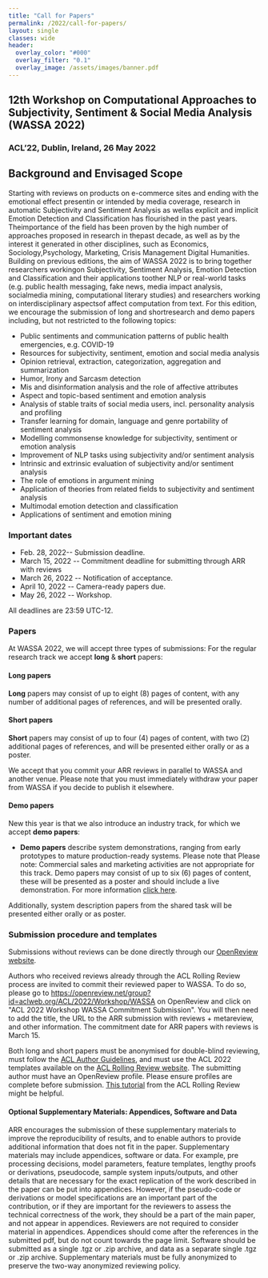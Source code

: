 ```yaml
---
title: "Call for Papers"
permalink: /2022/call-for-papers/
layout: single
classes: wide
header:
  overlay_color: "#000"
  overlay_filter: "0.1"
  overlay_image: /assets/images/banner.pdf
---
```


## 12th Workshop on Computational Approaches to Subjectivity, Sentiment & Social Media Analysis (WASSA 2022)
### ACL’22, Dublin, Ireland, 26 May 2022

## Background and Envisaged Scope

Starting with reviews on products on e-commerce sites and ending with the emotional effect presentin or intended by media coverage, research in automatic Subjectivity and Sentiment Analysis as wellas explicit and implicit Emotion Detection and Classification has flourished in the past years.  Theimportance of the field has been proven by the high number of approaches proposed in research in thepast decade, as well as by the interest it generated in other disciplines, such as Economics, Sociology,Psychology, Marketing, Crisis Management  Digital Humanities. Building on previous editions, the aim of WASSA 2022 is to bring together researchers workingon Subjectivity, Sentiment Analysis, Emotion Detection and Classification and their applications toother NLP or real-world tasks (e.g.  public health messaging, fake news, media impact analysis, socialmedia mining, computational literary studies) and researchers working on interdisciplinary aspectsof affect computation from text.  For this edition,  we encourage the submission of long and shortresearch and demo papers including, but not restricted to the following topics:

- Public sentiments and communication patterns of public health emergencies, e.g.  COVID-19
- Resources for subjectivity, sentiment, emotion and social media analysis
- Opinion retrieval, extraction, categorization, aggregation and summarization
- Humor, Irony and Sarcasm detection
- Mis and disinformation analysis and the role of affective attributes
- Aspect and topic-based sentiment and emotion analysis
- Analysis of stable traits of social media users, incl.  personality analysis and profiling
- Transfer learning for domain, language and genre portability of sentiment analysis
- Modelling commonsense knowledge for subjectivity, sentiment or emotion analysis
- Improvement of NLP tasks using subjectivity and/or sentiment analysis
- Intrinsic and extrinsic evaluation of subjectivity and/or sentiment analysis
- The role of emotions in argument mining
- Application of theories from related fields to subjectivity and sentiment analysis
- Multimodal emotion detection and classification
- Applications of sentiment and emotion mining

### Important dates

- Feb. 28, 2022-- Submission deadline.
- March 15, 2022 -- Commitment deadline for submitting through ARR with reviews
- March 26, 2022 -- Notification of acceptance.
- April 10, 2022 -- Camera-ready papers due.
- May 26, 2022 -- Workshop.

All deadlines are 23:59 UTC-12.


### Papers


At WASSA 2022, we will accept three types of submissions:
For the regular research track we accept **long** & **short** papers:

#### Long papers
**Long** papers may consist of up to eight (8) pages of content, with any number of additional pages of references, and will be presented orally.


#### Short papers
**Short** papers may consist of up to four (4) pages of content, with two (2) additional pages of references, and will be presented either orally or as a poster.

We accept that you commit your ARR reviews in parallel to WASSA and another venue. Please note that you must immediately withdraw your paper from WASSA if you decide to publish it elsewhere.

#### Demo papers
New this year is that we also introduce an industry track, for which we accept **demo papers**:

- **Demo papers** describe system demonstrations, ranging from early prototypes to mature production-ready systems. Please note that Please note: Commercial sales and marketing activities are not appropriate for this track. Demo papers may consist of up to six (6) pages of content, these will be presented as a poster and should include a live demonstration. For more information <a href="https://www.2022.aclweb.org/calldemos">click here</a>.

Additionally, system description papers from the shared task will be presented either orally or as poster.


### Submission procedure and templates

Submissions without reviews can be done directly through our [OpenReview website](https://openreview.net/group?id=aclweb.org/ACL/2022/Workshop/WASSA).

Authors who received reviews already through the ACL Rolling Review process are invited to commit their reviewed paper to WASSA. To do so, please go to https://openreview.net/group?id=aclweb.org/ACL/2022/Workshop/WASSA on OpenReview and click on "ACL 2022 Workshop WASSA Commitment Submission". You will then need to add the title, the URL to the ARR submission with reviews + metareview, and other information. The commitment date for ARR papers with reviews is March 15.

Both long and short papers must be anonymised for double-blind reviewing, must follow the [ACL Author Guidelines](https://www.aclweb.org/adminwiki/index.php?title=ACL_Author_Guidelines), and must use the ACL 2022 templates available on the [ACL Rolling Review website](https://aclrollingreview.org/cfp).
The submitting author must have an OpenReview profile. Please ensure profiles are complete before submission. [This tutorial](https://docs.google.com/presentation/d/1kJeoAfwbnFapUN0ySLSoOm11-2odz48DGS1DEzNs03k/edit#slide=id.gcfa2063058_0_0) from the ACL Rolling Review might be helpful. 


#### Optional Supplementary Materials: Appendices, Software and Data
ARR encourages the submission of these supplementary materials to improve the reproducibility of results, and to enable authors to provide additional information that does not fit in the paper. Supplementary materials may include appendices, software or data. For example, pre processing decisions, model parameters, feature templates, lengthy proofs or derivations, pseudocode, sample system inputs/outputs, and other details that are necessary for the exact replication of the work described in the paper can be put into appendices. However, if the pseudo-code or derivations or model specifications are an important part of the contribution, or if they are important for the reviewers to assess the technical correctness of the work, they should be a part of the main paper, and not appear in appendices. Reviewers are not required to consider material in appendices.
Appendices should come after the references in the submitted pdf, but do not count towards the page limit. Software should be submitted as a single .tgz or .zip archive, and data as a separate single .tgz or .zip archive. Supplementary materials must be fully anonymized to preserve the two-way anonymized reviewing policy.


